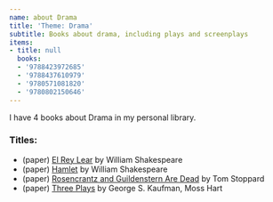```yaml
---
name: about Drama
title: 'Theme: Drama'
subtitle: Books about drama, including plays and screenplays
items:
- title: null
  books:
  - '9788423972685'
  - '9788437610979'
  - '9780571081820'
  - '9780802150646'
---
```

I have 4 books about Drama in my personal library.

### Titles:
- (paper) [El Rey Lear](/books/info/9788423972685) by William Shakespeare
- (paper) [Hamlet](/books/info/9788437610979) by William Shakespeare
- (paper) [Rosencrantz and Guildenstern Are Dead](/books/info/9780571081820) by Tom Stoppard
- (paper) [Three Plays](/books/info/9780802150646) by George S. Kaufman, Moss Hart

